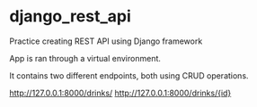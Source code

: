 # django_rest_api
Practice creating REST API using Django framework

App is ran through a virtual environment.

It contains two different endpoints, both using CRUD operations.

http://127.0.0.1:8000/drinks/
http://127.0.0.1:8000/drinks/{id}


